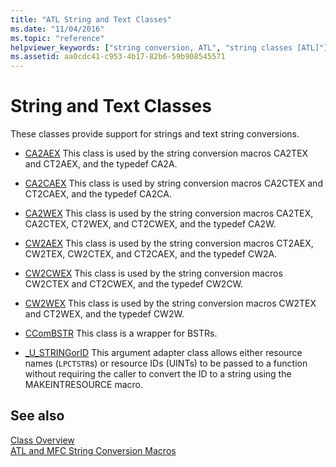 ```yaml
---
title: "ATL String and Text Classes"
ms.date: "11/04/2016"
ms.topic: "reference"
helpviewer_keywords: ["string conversion, ATL", "string classes [ATL]"]
ms.assetid: aa0cdc41-c953-4b17-82b6-59b908545571
---
```

# String and Text Classes

These classes provide support for strings and text string conversions.

- [CA2AEX](../atl/reference/ca2aex-class.md) This class is used by the string conversion macros CA2TEX and CT2AEX, and the typedef CA2A.

- [CA2CAEX](../atl/reference/ca2caex-class.md) This class is used by string conversion macros CA2CTEX and CT2CAEX, and the typedef CA2CA.

- [CA2WEX](../atl/reference/ca2wex-class.md) This class is used by the string conversion macros CA2TEX, CA2CTEX, CT2WEX, and CT2CWEX, and the typedef CA2W.

- [CW2AEX](../atl/reference/cw2aex-class.md) This class is used by the string conversion macros CT2AEX, CW2TEX, CW2CTEX, and CT2CAEX, and the typedef CW2A.

- [CW2CWEX](../atl/reference/cw2cwex-class.md) This class is used by the string conversion macros CW2CTEX and CT2CWEX, and the typedef CW2CW.

- [CW2WEX](../atl/reference/cw2wex-class.md) This class is used by the string conversion macros CW2TEX and CT2WEX, and the typedef CW2W.

- [CComBSTR](../atl/reference/ccombstr-class.md) This class is a wrapper for BSTRs.

- [_U_STRINGorID](../atl/reference/u-stringorid-class.md) This argument adapter class allows either resource names (`LPCTSTR`s) or resource IDs (UINTs) to be passed to a function without requiring the caller to convert the ID to a string using the MAKEINTRESOURCE macro.

## See also

[Class Overview](../atl/atl-class-overview.md)<br/>
[ATL and MFC String Conversion Macros](reference/string-conversion-macros.md)
